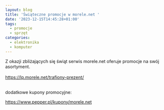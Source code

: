 ```yaml
---
layout: blog
title: 'Świąteczne promocje w morele.net '
date: '2023-12-15T14:45:28+01:00'
tags:
  - promocje
  - sprzęt
categories:
  - elektronika
  - komputer
---
```

Z okazji zbliżających się świąt serwis morele.net oferuje promocje na swój asortyment. \
\
<https://lp.morele.net/trafiony-prezent/>

\
dodatkowe kupony promocyjne:

<https://www.pepper.pl/kupony/morele.net>

